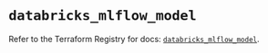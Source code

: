 # `databricks_mlflow_model`

Refer to the Terraform Registry for docs: [`databricks_mlflow_model`](https://registry.terraform.io/providers/databricks/databricks/1.71.0/docs/resources/mlflow_model).
